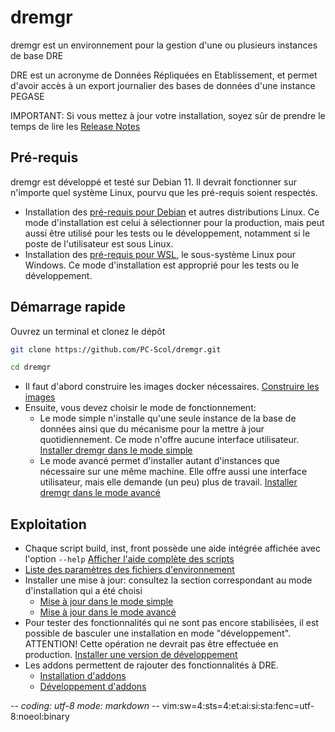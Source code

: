 # dremgr

dremgr est un environnement pour la gestion d'une ou plusieurs instances de base
DRE

DRE est un acronyme de Données Répliquées en Etablissement, et permet d'avoir
accès à un export journalier des bases de données d'une instance PEGASE

IMPORTANT: Si vous mettez à jour votre installation, soyez sûr de prendre le
temps de lire les [Release Notes](RELEASE-NOTES.md)

## Pré-requis

dremgr est développé et testé sur Debian 11. Il devrait fonctionner sur
n'importe quel système Linux, pourvu que les pré-requis soient respectés.
* Installation des [pré-requis pour Debian](documentation/prerequis-linux.md) et
  autres distributions Linux. Ce mode d'installation est celui à sélectionner
  pour la production, mais peut aussi être utilisé pour les tests ou le
  développement, notamment si le poste de l'utilisateur est sous Linux.
* Installation des [pré-requis pour WSL](documentation/prerequis-wsl.md), le
  sous-système Linux pour Windows. Ce mode d'installation est approprié pour les
  tests ou le développement.

## Démarrage rapide

Ouvrez un terminal et clonez le dépôt
~~~sh
git clone https://github.com/PC-Scol/dremgr.git
~~~
~~~sh
cd dremgr
~~~

* Il faut d'abord construire les images docker nécessaires.
  [Construire les images](documentation/construire-images.md)
* Ensuite, vous devez choisir le mode de fonctionnement:
  * Le mode simple n'installe qu'une seule instance de la base de données ainsi
    que du mécanisme pour la mettre à jour quotidiennement. Ce mode n'offre
    aucune interface utilisateur.
    [Installer dremgr dans le mode simple](documentation/installation-simple.md)
  * Le mode avancé permet d'installer autant d'instances que nécessaire sur une
    même machine. Elle offre aussi une interface utilisateur, mais elle demande
    (un peu) plus de travail.
    [Installer dremgr dans le mode avancé](documentation/installation-avancee.md)

## Exploitation

* Chaque script build, inst, front possède une aide intégrée affichée avec
  l'option `--help`
  [Afficher l'aide complète des scripts](documentation/scripts--help.md)
* [Liste des paramètres des fichiers d'environnement](documentation/parametres.md)
* Installer une mise à jour: consultez la section correspondant au mode
  d'installation qui a été choisi
  * [Mise à jour dans le mode simple](documentation/installation-simple.md)
  * [Mise à jour dans le mode avancé](documentation/installation-avancee.md)
* Pour tester des fonctionnalités qui ne sont pas encore stabilisées, il est
  possible de basculer une installation en mode "développement". ATTENTION!
  Cette opération ne devrait pas être effectuée en production.
  [Installer une version de développement](documentation/installation-avancee.md)
* Les addons permettent de rajouter des fonctionnalités à DRE.
  * [Installation d'addons](documentation/dreaddons.md)
  * [Développement d'addons](documentation/dreaddons-developpement.md)

-*- coding: utf-8 mode: markdown -*- vim:sw=4:sts=4:et:ai:si:sta:fenc=utf-8:noeol:binary